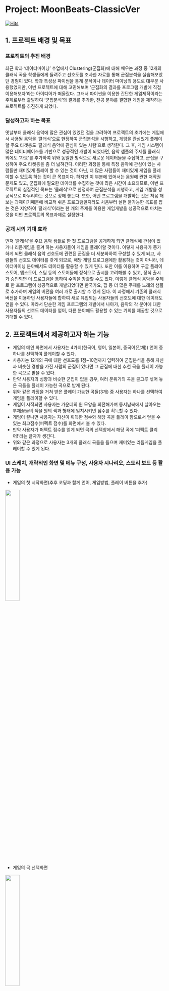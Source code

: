 # Project: MoonBeats-ClassicVer
[![Hits](https://hits.seeyoufarm.com/api/count/incr/badge.svg?url=https%3A%2F%2Fgithub.com%2FYjisuY%2FMoonBeats-ClassicVer.git&count_bg=%23FFE2E2&title_bg=%238785A2&icon=&icon_color=%23FFC7C7&title=hits&edge_flat=false)](https://hits.seeyoufarm.com)


## 1.	프로젝트 배경 및 목표
### 프로젝트의 추진 배경
최근 학과 ‘데이터마이닝’ 수업에서 Clustering(군집화)에 대해 배우는 과정 중 12개의 클래식 곡을 학생들에게 들려주고 선호도를 조사한 자료를 통해 군집분석을 실습해보았던 경험이 있다. 학과 특성상 파이썬을 통계 분석이나 데이터 마이닝의 용도로 대부분 사용했었지만, 이번 프로젝트에 대해 고민해보며 ‘군집화의 결과를 프로그램 개발에 직접 이용해보자’라는 아이디어가 떠올랐다. 그래서 파이썬을 이용한 간단한 게임제작이라는 주제로부터 출발하여 ‘군집분석’의 결과를 추가한, 전공 분야를 결합한 게임을 제작하는 프로젝트를 추진하게 되었다.

### 달성하고자 하는 목표
옛날부터 클래식 음악에 많은 관심이 있었던 점을 고려하여 프로젝트의 초기에는 게임에서 사용될 음악을 ‘클래식’으로 한정하여 군집분석을 시행하고, 게임을 관심있게 플레이할 주요 타겟층도 ‘클래식 음악에 관심이 있는 사람’으로 생각한다. 그 후, 게임 시스템이 많은 데이터베이스를 기반으로 성공적인 개발이 되었다면, 음악 샘플의 주제를 클래식 외에도 ‘가요’를 추가하여 위와 동일한 방식으로 새로운 데이터들을 수집하고, 군집을 구성하여 주요 타켓층을 좀 더 넓혀간다. 이러한 과정을 통해 특정 음악에 관심이 있는 사람들만 재미있게 플레이 할 수 있는 것이 아닌, 더 많은 사람들이 재미있게 게임을 플레이할 수 있도록 하는 것이 큰 목표이다. 하지만 이 부분에 있어서는 음원에 관한 저작권 문제도 있고, 군집화에 필요한 데이터를 수집하는 것에 많은 시간이 소요되므로, 이번 프로젝트의 실질적인 목표는 ‘클래식’으로 한정하여 군집분석을 시행하고, 게임 개발을 성공적으로 마무리하는 것으로 정해 놓는다. 또한, 어떤 프로그램을 개발하는 것은 처음 해보는 과제이기때문에 비교적 쉬운 프로그램일지라도 처음부터 실현 불가능한 목표를 잡는 것은 지양하여 ‘클래식’이라는 한 개의 주제를 이용한 게임개발을 성공적으로 마치는 것을 이번 프로젝트의 목표과제로 설정한다.

### 공개 시의 기대 효과
먼저 ‘클래식’을 주요 음악 샘플로 한 첫 프로그램을 공개하게 되면 클래식에 관심이 있거나 리듬게임을 즐겨 하는 사용자들이 게임을 플레이할 것이다. 이렇게 사용자가 증가하게 되면 클래식 음악 선호도에 관련된 군집을 더 세분화하여 구성할 수 있게 되고, 사람들의 선호도 데이터를 갖게 되므로, 해당 게임 프로그램에만 활용하는 것이 아니라, 데이터마이닝 분야에서도 데이터를 활용할 수 있게 된다. 또한 이를 이용하여 구글 플레이스토어, 앱스토어, 스팀 등의 스토어들에 정식으로 출시를 고려해볼 수 있고, 정식 출시가 승인되면 이 프로그램을 통하여 수익을 창출할 수도 있다. 이렇게 클래식 음악을 주제로 한 프로그램이 성공적으로 개발되었다면 한국가요, 팝 등 더 많은 주제를 노래의 샘플로 추가하며 게임의 버전을 여러 개로 출시할 수 있게 된다. 이 과정에서 기존의 클래식 버전을 이용하던 사용자들에 합하여 새로 유입되는 사용자들의 선호도에 대한 데이터도 얻을 수 있다. 따라서 단순한 게임 프로그램의 개발에서 나아가, 음악의 각 분야에 대한 사용자들의 선호도 데이터를 얻어, 다른 분야에도 활용할 수 있는 기회를 제공할 것으로 기대할 수 있다.


## 2. 프로젝트에서 제공하고자 하는 기능
- 게임의 메인 화면에서 사용자는 4가지(한국어, 영어, 일본어, 중국어(간체)) 언어 중 하나를 선택하여 플레이할 수 있다.
-	사용자는 12개의 곡에 대한 선호도를 1점~10점까지 입력하여 군집분석을 통해 자신과 비슷한 경향을 가진 사람의 군집이 있다면 그 군집에 대한 추천 곡을 플레이 가능한 곡으로 받을 수 있다.
- 만약 사용자의 성향과 비슷한 군집이 없을 경우, 여러 분위기의 곡을 골고루 섞어 놓은 곡들을 플레이 가능한 곡으로 받게 된다.
- 위와 같은 과정을 거쳐 받은 플레이 가능한 곡들(3개) 중 사용자는 하나를 선택하여 게임을 플레이할 수 있다.
- 게임이 시작되면 사용자는 가운데의 원 모양을 회전해가며 동서남북에서 날아오는 부채꼴들의 색을 원의 색과 형태에 일치시키면 점수를 획득할 수 있다.
- 게임이 끝나면 사용자는 자신이 획득한 점수와 해당 곡을 플레이 함으로서 얻을 수 있는 최고점수(퍼펙트 점수)를 화면에서 볼 수 있다.
- 만약 사용자가 퍼펙트 점수를 얻게 되면 곡의 선택창에서 해당 곡에 ‘퍼펙트 클리어!’라는 글자가 생긴다.
- 위와 같은 과정으로 사용자는 3개의 클래식 곡들을 들으며 재미있는 리듬게임을 플레이할 수 있게 된다.

### UI 스케치, 개략적인 화면 및 메뉴 구성, 사용자 시나리오, 스토리 보드 등 활용 가능
-	게임의 첫 시작화면(추후 코딩과 함께 언어, 게임방법, 플레이 버튼을 추가)
<img src="https://user-images.githubusercontent.com/130039117/234804134-d9a2b7bf-48d1-4aa4-bb72-e80ea7909e4b.png" width="30%" height="30%">

-	게임의 곡 선택화면

<img src="https://user-images.githubusercontent.com/130039117/234804206-81a7a32d-eb12-4684-94da-661a1529401c.png" width="30%" height="30%">

-	게임의 진행 화면

<img src="https://user-images.githubusercontent.com/130039117/234804265-4f21177e-764f-4754-9599-c9de71cde637.png" width="30%" height="30%">

-	게임이 끝난 후 결과 화면 

<img src="https://user-images.githubusercontent.com/130039117/234804311-c62d596e-930b-4e9a-a5dd-e744ed8f2c16.png" width="30%" height="30%">



## 3. 목표 달성 여부 판단 기준
-	목표 달성 여부는 아래와 같은 10가지의 기준으로 목표 달성 여부를 판단한다.

<img src="https://user-images.githubusercontent.com/130039117/234806343-dcd930c5-0ec3-4b41-a1b0-8a87a6d42107.png" width="30%" height="30%">


## 4. 추진계획
### 작업일정
- 1주차: 클래식 음원 파일 수집(직접 곡을 연주하여 녹음), 기존 데이터로 군집분석 실행
- 2주차: 사용자에게 선호도를 직접 입력 받아 군집분석을 실행하고 이를 바탕으로 사용자 맞춤 노래 샘플을 구성하는 코드작성
- 3주차: 사용자가 선택한 음악을 재생하여 게임이 실행되고 리듬에 맞추어 사용자가 게임을 진행할 수 있는 게임의 주요 코드작성
- 4주차: 2~3주차에 코딩했던 내용을 바탕으로 게임 시작부터 종료까지 전반적인 과정의 코드를 작성하고 수정
-5주차: 최종 게임 구성 및 검토 후 주변 지인들을 통해 게임 테스트 후 피드백 진행


### 소요 장비 또는 자원 조달 계획
이번 프로젝트는 오로지 클래식 버전이고, 클래식 음악도 저작권이 존재함을 인지하여, 많은 클래식 곡을 직접 연주할 수 있는 개발자 본인의 능력으로 저작권에서 발생하는 비용을 없앴다.
이 프로그램 자체는 슈퍼컴퓨터가 필요할 정도로 빅데이터를 다루지 않기 때문에 개발자 본인의 노트북으로도 충분히 구현할 수 있는 수준이다. 따라서 소요 장비는 노트북정도가 필요할 것이고 자원 조달 같은 경우에도 외부의 영향을 최소화하는 방법으로 본인이 직접 곡을 녹음하여 음원을 제작하므로 저작권은 개발자 본인에게 존재하게 된다.
만약 클래식 버전의 게임 출시가 성공적으로 이루어져서 가요 버전까지 제작을 계획하게 된다면 아래의 사진과 같은 법률에 따라 곡의 개수에 따른 저작권 비용을 지불해야 할 것이다. 

<img src="https://user-images.githubusercontent.com/130039117/234809401-ac5ee8f4-cb4d-4c4d-a195-4b0f80ccbc1d.png" width="30%" height="30%">


### 사용하고자 하는 오픈소스SW
- python


## 5. 위험 평가 및 대책
### 예상되는 위험 요인 및 대책
-	클래식 음악을 사용할 경우 저작권 문제: 이 문제는 클래식 음악에는 작곡가가 사망한지 오랜 시간이 지났기 때문에 저작권이 없을 것이라는 본인의 생각과 다름을 인지하여, 개발자 본인의 능력으로 직접 클래식 음악을 연주, 녹음하여 사용하면 해결가능하다.

-	가요음악을 사용할 경우 저작권 문제: 이 경우 참고문헌의 법률 내용처럼 타당한 저작권 비용을 지불하여 사용가능하다.

-	프로그램 구현의 초기에는 샘플이 부족하여 군집화가 적절히 이루어지지 않을 가능성이 있다. 이 문제는 향후 교내 설문조사 또는 온라인 설문조사를 통하여 많은 데이터베이스를 구축함으로써 어느정도 해결 가능한 문제이다.


## 6. 주요 용어 설명
-	Clustering(군집화): 주어진 데이터 집합을 유사한 데이터들의 그룹으로 나누는 것을 군집화(clustering)라 하고 이렇게 나누어진 유사한 데이터의 그룹을 군집(cluster)이라 한다. 군집화는 예측 문제와 달리 특정한 독립변수와 종속변수의 구분도 없고 학습을 위한 목표값도 필요로 하지 않는 비지도학습의 일종이다.

- 게임 과정의 용어들은 앞서 설명한 게임 진행 과정에서 잘 나타나있다.


## 7. 참고 문헌
• https://treeof.tistory.com/174 (클래식의 저작권에 관해)

•	https://www.mangoboard.net (사용자 UI – 망고보드를 이용하여 직접 디자인)

•	http://www.koscap.or.kr/community/dataroom_view/?f_seq=393 (가요 음악 저작권 사용료에 관한 법률)

•	https://datascienceschool.net/03%20machine%20learning/16.01%20%EA%B5%B0%EC%A7%91%ED%99%94.html (군집화 설명)
